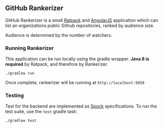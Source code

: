 GitHub Rankerizer
-----------------------------

GitHub Rankerizer is a small [Ratpack](http://www.ratpack.io/) and [AngularJS](https://angularjs.org/) application
which can list an organizations public Github repositories, ranked by audience size.

Audience is determined by the number of watchers.


### Running Rankerizer

This application can be run locally using the gradle wrapper.  **Java 8 is required** by Ratpack, and therefore by Rankerizer.

```
./gradlew run
```

Once complete, rankerizer will be running at `http://localhost:5050`


### Testing

Test for the backend are implemented as [Spock](https://code.google.com/p/spock/) specifications.  To run the test suite,
use the `test` gradle task:

```
./gradlew test
```